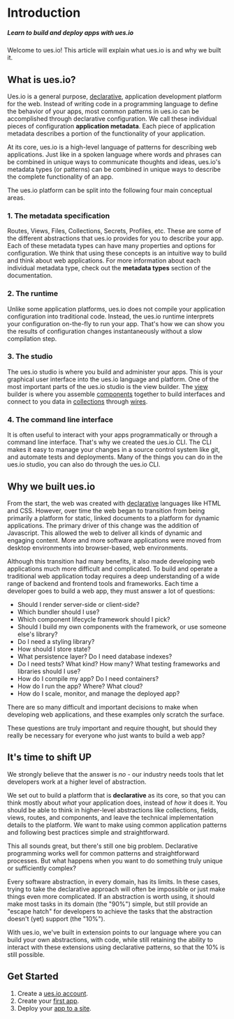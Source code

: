 # Introduction

##### Learn to build and deploy apps with ues.io

Welcome to ues.io! This article will explain what ues.io is and why we built it.

## What is ues.io?

Ues.io is a general purpose, [declarative](declarative-app-development), application development platform for the web. Instead of writing code in a programming language to define the behavior of your apps, most common patterns in ues.io can be accomplished through declarative configuration. We call these individual pieces of configuration **application metadata**. Each piece of application metadata describes a portion of the functionality of your application.

At its core, ues.io is a high-level language of patterns for describing web applications. Just like in a spoken language where words and phrases can be combined in unique ways to communicate thoughts and ideas, ues.io's metadata types (or patterns) can be combined in unique ways to describe the complete functionality of an app.

The ues.io platform can be split into the following four main conceptual areas.

### 1. The metadata specification

Routes, Views, Files, Collections, Secrets, Profiles, etc. These are some of the different abstractions that ues.io provides for you to describe your app. Each of these metadata types can have many properties and options for configuration. We think that using these concepts is an intuitive way to build and think about web applications. For more information about each individual metadata type, check out the **metadata types** section of the documentation.

### 2. The runtime

Unlike some application platforms, ues.io does not compile your application configuration into traditional code. Instead, the ues.io runtime interprets your configuration on-the-fly to run your app. That's how we can show you the results of configuration changes instantaneously without a slow compilation step.

### 3. The studio

The ues.io studio is where you build and administer your apps. This is your graphical user interface into the ues.io language and platform. One of the most important parts of the ues.io studio is the view builder. The [view](views) builder is where you assemble [components](components) together to build interfaces and connect to you data in [collections](collections) through [wires](wires).

### 4. The command line interface

It is often useful to interact with your apps programmatically or through a command line interface. That's why we created the ues.io CLI. The CLI makes it easy to manage your changes in a source control system like git, and automate tests and deployments. Many of the things you can do in the ues.io studio, you can also do through the ues.io CLI.

## Why we built ues.io

From the start, the web was created with [declarative](declarative-app-development) languages like HTML and CSS. However, over time the web began to transition from being primarily a platform for static, linked documents to a platform for dynamic applications. The primary driver of this change was the addition of Javascript. This allowed the web to deliver all kinds of dynamic and engaging content. More and more software applications were moved from desktop environments into browser-based, web environments.

Although this transition had many benefits, it also made developing web applications much more difficult and complicated. To build and operate a traditional web application today requires a deep understanding of a wide range of backend and frontend tools and frameworks. Each time a developer goes to build a web app, they must answer a lot of questions:

-   Should I render server-side or client-side?
-   Which bundler should I use?
-   Which component lifecycle framework should I pick?
-   Should I build my own components with the framework, or use someone else's library?
-   Do I need a styling library?
-   How should I store state?
-   What persistence layer? Do I need database indexes?
-   Do I need tests? What kind? How many? What testing frameworks and libraries should I use?
-   How do I compile my app? Do I need containers?
-   How do I run the app? Where? What cloud?
-   How do I scale, monitor, and manage the deployed app?

There are so many difficult and important decisions to make when developing web applications, and these examples only scratch the surface.

These questions are truly important and require thought, but should they really be necessary for everyone who just wants to build a web app?

## It's time to shift UP

We strongly believe that the answer is _no_ - our industry needs tools that let developers work at a higher level of abstraction.

We set out to build a platform that is **declarative** as its core, so that you can think mostly about _what_ your application does, instead of _how_ it does it. You should be able to think in higher-level abstractions like collections, fields, views, routes, and components, and leave the technical implementation details to the platform. We want to make using common application patterns and following best practices simple and straightforward.

This all sounds great, but there's still one big problem. Declarative programming works well for common patterns and straightforward processes. But what happens when you want to do something truly unique or sufficiently complex?

Every software abstraction, in every domain, has its limits. In these cases, trying to take the declarative approach will often be impossible or just make things even more complicated. If an abstraction is worth using, it should make most tasks in its domain (the "90%") simple, but still provide an "escape hatch" for developers to achieve the tasks that the abstraction doesn't (yet) support (the "10%").

With ues.io, we've built in extension points to our language where you can build your own abstractions, with code, while still retaining the ability to interact with these extensions using declarative patterns, so that the 10% is still possible.

## Get Started

1. Create a [ues.io account](create-account).
2. Create your [first app](first-app).
3. Deploy your [app to a site](deploy-to-site).
